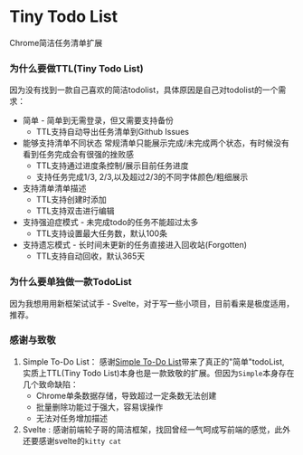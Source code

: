 # Tiny Todo List

Chrome简洁任务清单扩展




###  为什么要做TTL(Tiny Todo List)

因为没有找到一款自己喜欢的简洁todolist，具体原因是自己对todolist的一个需求：

* 简单 - 简单到无需登录，但又需要支持备份
  * TTL支持自动导出任务清单到Github Issues
* 能够支持清单不同状态
  常规清单只能展示完成/未完成两个状态，有时候没有看到任务完成会有很强的挫败感
  * TTL支持通过进度条控制/展示目前任务进度
  * 支持任务完成1/3, 2/3,以及超过2/3的不同字体颜色/粗细展示
* 支持清单清单描述
  * TTL支持创建时添加
  * TTL支持双击进行编辑
* 支持强迫症模式 - 未完成todo的任务不能超过太多
  * TTL支持设置最大任务数，默认100条
* 支持遗忘模式 - 长时间未更新的任务直接进入回收站(Forgotten)
  * TTL支持自动回收，默认365天



### 为什么要单独做一款TodoList

因为我想用用新框架试试手 - Svelte，对于写一些小项目，目前看来是极度适用，推荐。



### 感谢与致敬

1. Simple To-Do List： 感谢[Simple To-Do List](https://chrome.google.com/webstore/detail/simple-to-do-list/jimdhomgkpmmhhcegiebdajlkmjgikaf)带来了真正的"简单"todoList, 实质上TTL(Tiny Todo List)本身也是一款致敬的扩展。但因为`Simple`本身存在几个致命缺陷：
   * Chrome单条数据存储，导致超过一定条数无法创建
   * 批量删除功能过于强大，容易误操作
   * 无法对任务增加描述
2. Svelte : 感谢前端轮子哥的简洁框架，找回曾经一气呵成写前端的感觉，此外还要感谢svelte的`kitty cat`
